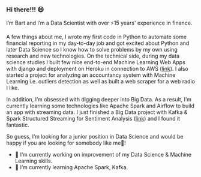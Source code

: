 ### Hi there!!! 😄


I’m Bart and I’m a Data Scientist with over ⚡15 years' experience in finance. 

A few things about me, I wrote my first code in Python to automate some financial reporting in my day-to-day job and got excited about Python and later Data Science so I know how to solve problems by my own using research and new technologies. On the technical side, during my data science studies I built few nice end-to-end Machine Learning Web Apps with django and deployment on Heroku in connection to AWS ([link](https://github.com/barto-ber/Machine-Learning-Projects)). I also started a project for analyzing an accountancy system with Machine Learning i.e. outliers detection as well as built a web scraper for a web radio I like.

In addition, I’m obsessed with digging deeper into Big Data. As a result, I’m currently learning some technologies like Apache Spark and Airflow to build an app with streaming data. I just finished a Big Data project with Kafka & Spark Structured Streaming for Sentiment Analysis ([link](https://github.com/barto-ber/Big-Data-Projects/tree/master/Structured%20Streaming%20Project)) and I found it fantastic.


So guess, I’m looking for a junior position in Data Science and would be happy if you are looking for somebody like me👯!


- 🔭 I’m currently working on improvement of my Data Science & Machine Learning skills.
- 🌱 I’m currently learning Apache Spark, Kafka.

